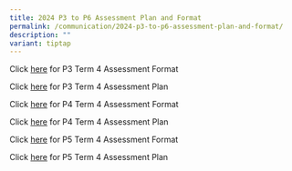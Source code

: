 ```yaml
---
title: 2024 P3 to P6 Assessment Plan and Format
permalink: /communication/2024-p3-to-p6-assessment-plan-and-format/
description: ""
variant: tiptap
---
```

<p>Click&nbsp;<a href="/files/Assessment Plan and Format/2024 Term 3/2024_Term_3_P3_Assessment_Format.pdf" rel="noopener noreferrer nofollow" target="_blank">here</a> for
P3 Term 4 Assessment Format</p>
<p>Click&nbsp;<a href="/files/Assessment Plan and Format/2024 Term 3/2024_Term_3_P3_Assessment_Plan.pdf" rel="noopener noreferrer nofollow" target="_blank">here</a> for
P3 Term 4 Assessment Plan</p>
<p>Click <a href="/files/Assessment Plan and Format/2024 Term 3/2024_Term_3_P4_Assessment_Format.pdf" rel="noopener noreferrer nofollow" target="_blank">here</a>&nbsp;for
P4 Term 4 Assessment Format</p>
<p>Click&nbsp;<a href="/files/Assessment Plan and Format/2024 Term 3/2024_Term_3_P4_Assessment_Plan.pdf" rel="noopener noreferrer nofollow" target="_blank">here</a>&nbsp;for
P4 Term 4 Assessment Plan</p>
<p>Click&nbsp;<a href="/files/Assessment Plan and Format/2024 Term 3/2024_Term_3_P5_Assessment_Format.pdf" rel="noopener noreferrer nofollow" target="_blank">here</a>&nbsp;for
P5 Term 4 Assessment Format</p>
<p>Click <a href="/files/Assessment Plan and Format/2024 Term 3/2024_Term_3_P5_Assessment_Plan.pdf" rel="noopener noreferrer nofollow" target="_blank">here</a> for
P5 Term 4 Assessment Plan</p>
<p></p>